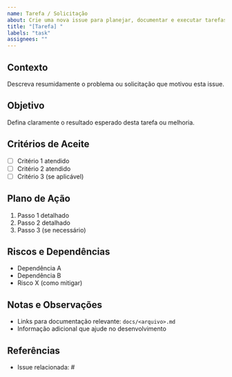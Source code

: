 ```yaml
---
name: Tarefa / Solicitação
about: Crie uma nova issue para planejar, documentar e executar tarefas do agente de codificação
title: "[Tarefa] "
labels: "task"
assignees: ""
---
```


## Contexto
Descreva resumidamente o problema ou solicitação que motivou esta issue.

## Objetivo
Defina claramente o resultado esperado desta tarefa ou melhoria.

## Critérios de Aceite
- [ ] Critério 1 atendido
- [ ] Critério 2 atendido
- [ ] Critério 3 (se aplicável)

## Plano de Ação
1. Passo 1 detalhado
2. Passo 2 detalhado
3. Passo 3 (se necessário)

## Riscos e Dependências
- Dependência A
- Dependência B
- Risco X (como mitigar)

## Notas e Observações
- Links para documentação relevante: `docs/<arquivo>.md`
- Informação adicional que ajude no desenvolvimento

## Referências
- Issue relacionada: #<id>
